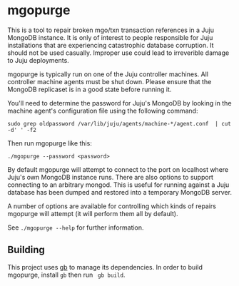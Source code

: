 # mgopurge

This is a tool to repair broken mgo/txn transaction references in a
Juju MongoDB instance. It is only of interest to people responsible
for Juju installations that are experiencing catastrophic database
corruption. It should not be used casually. Improper use could lead to
irreverible damage to Juju deployments.

mgopurge is typically run on one of the Juju controller machines. All
controller machine agents must be shut down. Please ensure that the
MongoDB replicaset is in a good state before running it.

You'll need to determine the password for Juju's MongoDB by looking in
the machine agent's configuration file using the following command:

```
sudo grep oldpassword /var/lib/juju/agents/machine-*/agent.conf  | cut -d' ' -f2
```

Then run mgopurge like this:

```
./mgopurge --password <password>
```

By default mgopurge will attempt to connect to the port on localhost
where Juju's own MongoDB instance runs. There are also options to
support connecting to an arbitrary mongod. This is useful for running
against a Juju database has been dumped and restored into a temporary
MongoDB server.

A number of options are available for controlling which kinds of
repairs mgopurge will attempt (it will perform them all by default).

See `./mgopurge --help` for further information.

## Building

This project uses [gb] to manage its dependencies. In order to build
mgopurge, install `gb` then run ` gb build`.

[gb]: https://getgb.io/
